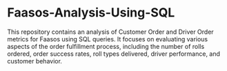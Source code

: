 # Faasos-Analysis-Using-SQL
This repository contains an analysis of Customer Order and Driver Order metrics for Faasos using SQL queries. It focuses on evaluating various aspects of the order fulfillment process, including the number of rolls ordered, order success rates, roll types delivered, driver performance, and customer behavior.
